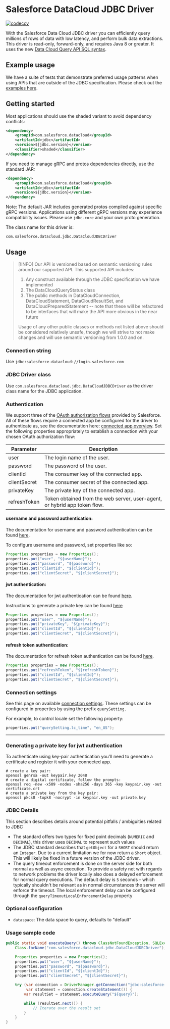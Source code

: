 # Salesforce DataCloud JDBC Driver

[![codecov](https://codecov.io/github/forcedotcom/datacloud-jdbc/graph/badge.svg?token=FNEAWV3I42)](https://codecov.io/github/forcedotcom/datacloud-jdbc)

With the Salesforce Data Cloud JDBC driver you can efficiently query millions of rows of data with low latency, and perform bulk data extractions.
This driver is read-only, forward-only, and requires Java 8 or greater. It uses the new [Data Cloud Query API SQL syntax](https://developer.salesforce.com/docs/data/data-cloud-query-guide/references/dc-sql-reference/data-cloud-sql-context.html).

## Example usage

We have a suite of tests that demonstrate preferred usage patterns when using APIs that are outside of the JDBC specification.
Please check out the [examples here](jdbc-core/src/test/java/com/salesforce/datacloud/jdbc/examples).

## Getting started

Most applications should use the shaded variant to avoid dependency conflicts:

```xml
<dependency>
    <groupId>com.salesforce.datacloud</groupId>
    <artifactId>jdbc</artifactId>
    <version>${jdbc.version}</version>
    <classifier>shaded</classifier>
</dependency>
```

If you need to manage gRPC and protos dependencies directly, use the standard JAR:

```xml
<dependency>
    <groupId>com.salesforce.datacloud</groupId>
    <artifactId>jdbc</artifactId>
    <version>${jdbc.version}</version>
</dependency>
```

Note: The default JAR includes generated protos compiled against specific gRPC versions. Applications using different gRPC versions may experience compatibility issues. Please use `jdbc-core` and your own proto generation.

The class name for this driver is:

```
com.salesforce.datacloud.jdbc.DataCloudJDBCDriver
```

## Usage

> [!INFO]
> Our API is versioned based on semantic versioning rules around our supported API.
> This supported API includes:
> 1. Any construct available through the JDBC specification we have implemented
> 2. The DataCloudQueryStatus class
> 3. The public methods in DataCloudConnection, DataCloudStatement, DataCloudResultSet, and DataCloudPreparedStatement -- note that these will be refactored to be interfaces that will make the API more obvious in the near future
>
> Usage of any other public classes or methods not listed above should be considered relatively unsafe, though we will strive to not make changes and will use semantic versioning from 1.0.0 and on.

### Connection string

Use `jdbc:salesforce-datacloud://login.salesforce.com`

### JDBC Driver class

Use `com.salesforce.datacloud.jdbc.DataCloudJDBCDriver` as the driver class name for the JDBC application.

### Authentication

We support three of the [OAuth authorization flows][oauth authorization flows] provided by Salesforce.
All of these flows require a connected app be configured for the driver to authenticate as, see the documentation here: [connected app overview][connected app overview].
Set the following properties appropriately to establish a connection with your chosen OAuth authorization flow:

| Parameter    | Description                                                                                                          |
|--------------|----------------------------------------------------------------------------------------------------------------------|
| user         | The login name of the user.                                                                                          |
| password     | The password of the user.                                                                                            |
| clientId     | The consumer key of the connected app.                                                                               |
| clientSecret | The consumer secret of the connected app.                                                                            |
| privateKey   | The private key of the connected app.                                                                                |
| refreshToken | Token obtained from the web server, user-agent, or hybrid app token flow.                                            |


#### username and password authentication:

The documentation for username and password authentication can be found [here][username flow].

To configure username and password, set properties like so:

```java
Properties properties = new Properties();
properties.put("user", "${userName}");
properties.put("password", "${password}");
properties.put("clientId", "${clientId}");
properties.put("clientSecret", "${clientSecret}");
```

#### jwt authentication:

The documentation for jwt authentication can be found [here][jwt flow].

Instructions to generate a private key can be found [here](#generating-a-private-key-for-jwt-authentication)

```java
Properties properties = new Properties();
properties.put("user", "${userName}");
properties.put("privateKey", "${privateKey}");
properties.put("clientId", "${clientId}");
properties.put("clientSecret", "${clientSecret}");
```

#### refresh token authentication:

The documentation for refresh token authentication can be found [here][refresh token flow].

```java
Properties properties = new Properties();
properties.put("refreshToken", "${refreshToken}");
properties.put("clientId", "${clientId}");
properties.put("clientSecret", "${clientSecret}");
```

### Connection settings

See this page on available [connection settings][connection settings].
These settings can be configured in properties by using the prefix `querySetting.`

For example, to control locale set the following property:

```java
properties.put("querySetting.lc_time", "en_US");
```

---

### Generating a private key for jwt authentication

To authenticate using key-pair authentication you'll need to generate a certificate and register it with your connected app.

```shell
# create a key pair:
openssl genrsa -out keypair.key 2048
# create a digital certificate, follow the prompts:
openssl req -new -x509 -nodes -sha256 -days 365 -key keypair.key -out certificate.crt
# create a private key from the key pair:
openssl pkcs8 -topk8 -nocrypt -in keypair.key -out private.key
```

### JDBC Details
This section describes details around potential pitfalls / ambiguities related to JDBC
- The standard offers two types for fixed point decimals (`NUMERIC` and `DECIMAL`), this driver uses `DECIMAL` to represent such values
- The JDBC standard describes that `getObject` for a `SHORT` should return an `Integer`. Due to a current limitation we for now return a `Short` object. This will likely be fixed in a future version of the JDBC driver.
- The query timeout enforcement is done on the server side for both normal as well as async execution. To provide a safety net with regards to network problems the driver locally also does a delayed enforcement for normal query executions. The default delay is `5` seconds - which typically shouldn't be relevant as in normal circumstances the server will enforce the timeout. The local enforcement delay can be configured through the `queryTimeoutLocalEnforcementDelay` property

### Optional configuration

- `dataspace`: The data space to query, defaults to "default"

### Usage sample code

```java
public static void executeQuery() throws ClassNotFoundException, SQLException {
    Class.forName("com.salesforce.datacloud.jdbc.DataCloudJDBCDriver");

    Properties properties = new Properties();
    properties.put("user", "${userName}");
    properties.put("password", "${password}");
    properties.put("clientId", "${clientId}");
    properties.put("clientSecret", "${clientSecret}");

    try (var connection = DriverManager.getConnection("jdbc:salesforce-datacloud://login.salesforce.com", properties);
         var statement = connection.createStatement()) {
        var resultSet = statement.executeQuery("${query}");

        while (resultSet.next()) {
            // Iterate over the result set
        }
    }
}
```

[oauth authorization flows]: https://help.salesforce.com/s/articleView?id=sf.remoteaccess_oauth_flows.htm&type=5
[username flow]: https://help.salesforce.com/s/articleView?id=sf.remoteaccess_oauth_username_password_flow.htm&type=5
[jwt flow]: https://help.salesforce.com/s/articleView?id=sf.remoteaccess_oauth_jwt_flow.htm&type=5
[refresh token flow]: https://help.salesforce.com/s/articleView?id=sf.remoteaccess_oauth_refresh_token_flow.htm&type=5
[connection settings]: https://tableau.github.io/hyper-db/docs/hyper-api/connection#connection-settings
[connected app overview]: https://help.salesforce.com/s/articleView?id=sf.connected_app_overview.htm&type=5
